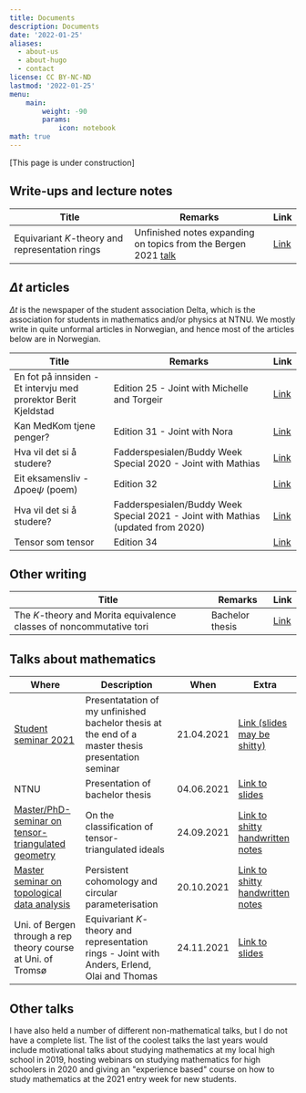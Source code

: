 ```yaml
---
title: Documents
description: Documents
date: '2022-01-25'
aliases:
  - about-us
  - about-hugo
  - contact
license: CC BY-NC-ND
lastmod: '2022-01-25'
menu:
    main: 
        weight: -90
        params:
            icon: notebook
math: true
---
```


[This page is under construction]



## Write-ups and lecture notes
| Title  | Remarks  | Link  |
|--|--|--|
| Equivariant $K$-theory and representation rings | Unfinished notes expanding on topics from the Bergen 2021 [talk](https://drive.google.com/file/d/1BeTJZbsee2I8fXUUh9Ugm0tAZRrONPTW/view?usp=sharing) | [Link](https://drive.google.com/file/d/117cQV8MW43susCcki_1LBLCA7MGWWeUd/view?usp=sharing)|

## $\Delta t$ articles
$\Delta t$ is the newspaper of the student association Delta, which is the association for students in mathematics and/or physics at NTNU. We mostly write in quite unformal articles in Norwegian, and hence most of the articles below are in Norwegian.

| Title | Remarks | Link |
|--|--|--|
|En fot på innsiden - Et intervju med prorektor Berit Kjeldstad | Edition 25 - Joint with Michelle and Torgeir |[Link](https://drive.google.com/file/d/1Qf9LttkvLmDbQrUE5gr-nRFCEGY08HKl/view?usp=sharing)|
|Kan MedKom tjene penger?|Edition 31 - Joint with Nora |[Link](https://drive.google.com/file/d/1ci7GnOiU0OGnmGFusghkrYDxOyhMkukd/view?usp=sharing)|
|Hva vil det si å studere?|Fadderspesialen/Buddy Week Special 2020 - Joint with Mathias| [Link](https://drive.google.com/file/d/1TAk1K5J_kVFmnAMHnoIrqn4c6HKFd8L0/view?usp=sharing)|
|Eit eksamensliv - $\Delta \text{poe}\psi$ (poem)|Edition 32 | [Link](https://drive.google.com/file/d/14QBT30CaywpYLfg4ae0-L5luA36eDez4/view?usp=sharing)|
|Hva vil det si å studere?|Fadderspesialen/Buddy Week Special 2021 - Joint with Mathias (updated from 2020) | [Link](https://drive.google.com/file/d/1g1PdVtbzmFsNe4weuIi1Fc55Hv0cGm28/view?usp=sharing)|
|Tensor som tensor|Edition 34|[Link](https://drive.google.com/file/d/147jefQdaTde6OR2OocHDFHyCOGcdcVpu/view?usp=sharing)|

## Other writing

| Title | Remarks | Link |
|--|--|--|
| The $K$-theory and Morita equivalence classes of noncommutative tori | Bachelor thesis | [Link](https://fagkom.github.io/posts/angelsen-elias/)|


## Talks about mathematics
| Where | Description | When  | Extra |
|--|--|--|--|
|[Student seminar 2021](https://folk.ntnu.no/torgeaam/speaking/student-seminar-2021/)|Presentatation of my unfinished bachelor thesis at the end of a master thesis presentation seminar|21.04.2021|[Link (slides may be shitty)](https://drive.google.com/file/d/1SvGab_Dnc_XDoFzaRTwB11z08MUjgzja/view?usp=sharing)|
|NTNU|Presentation of bachelor thesis|04.06.2021|[Link to slides](https://drive.google.com/file/d/13SZ47KYI06hO3U1xckEreqX1eAlwZbvj/view?usp=sharing)|
|[Master/PhD-seminar on tensor-triangulated geometry](https://wiki.math.ntnu.no/ma3001/2021h/ttg/start)|On the classification of tensor-triangulated ideals|24.09.2021|[Link to shitty handwritten notes](https://drive.google.com/file/d/1gW7770jIVcdsUgZJRkAFFs4srygaiHig/view?usp=sharing)|
|[Master seminar on topological data analysis](https://wiki.math.ntnu.no/ma3001/2021h/tda/start)|Persistent cohomology and circular parameterisation|20.10.2021|[Link to shitty handwritten notes](https://drive.google.com/file/d/1D3kZb1VEz3ceih1cBODSmlEl2EU_COa5/view?usp=sharing)|
|Uni. of Bergen through a rep theory course at Uni. of Tromsø|Equivariant $K$-theory and representation rings - Joint with Anders, Erlend, Olai and Thomas|24.11.2021|[Link to slides](https://drive.google.com/file/d/1BeTJZbsee2I8fXUUh9Ugm0tAZRrONPTW/view?usp=sharing)|

## Other talks
I have also held a number of different non-mathematical talks, but I do not have a complete list. The list of the coolest talks the last years would include motivational talks about studying mathematics at my local high school in 2019, hosting webinars on studying mathematics for high schoolers in 2020 and giving an "experience based" course on how to study mathematics at the 2021 entry week for new students.

